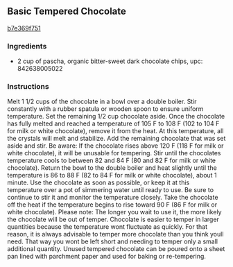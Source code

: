 ## Basic Tempered Chocolate

[b7e369f751](http://www.epicurious.com/recipes/food/views/basic-tempered-chocolate-388117)

### Ingredients

 - 2 cup of pascha, organic bitter-sweet dark chocolate chips, upc: 842638005022

### Instructions

Melt 1 1/2 cups of the chocolate in a bowl over a double boiler. Stir constantly with a rubber spatula or wooden spoon to ensure uniform temperature. Set the remaining 1/2 cup chocolate aside. Once the chocolate has fully melted and reached a temperature of 105 F to 108 F (102 to 104 F for milk or white chocolate), remove it from the heat. At this temperature, all the crystals will melt and stabilize. Add the remaining chocolate that was set aside and stir. Be aware: If the chocolate rises above 120 F (118 F for milk or white chocolate), it will be unusable for tempering. Stir until the chocolates temperature cools to between 82 and 84 F (80 and 82 F for milk or white chocolate). Return the bowl to the double boiler and heat slightly until the temperature is 86 to 88 F (82 to 84 F for milk or white chocolate), about 1 minute. Use the chocolate as soon as possible, or keep it at this temperature over a pot of simmering water until ready to use. Be sure to continue to stir it and monitor the temperature closely. Take the chocolate off the heat if the temperature begins to rise toward 90 F (86 F for milk or white chocolate). Please note: The longer you wait to use it, the more likely the chocolate will be out of temper. Chocolate is easier to temper in larger quantities because the temperature wont fluctuate as quickly. For that reason, it is always advisable to temper more chocolate than you think youll need. That way you wont be left short and needing to temper only a small additional quantity. Unused tempered chocolate can be poured onto a sheet pan lined with parchment paper and used for baking or re-tempering.